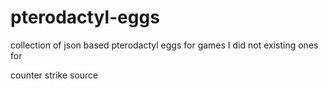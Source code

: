 # pterodactyl-eggs
collection of json based pterodactyl eggs for games I did not existing ones for

counter strike source

